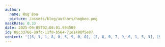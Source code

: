```yaml
---
author:
  name: Hog Boo
  picture: /assets/blog/authors/hogboo.png
maskRate: 0.33
date: 2025-09-05T02:00:01.994509
id: 08c33766-89fc-11f0-b564-71e1480f5e87
content: '[[6, 3, 1, 8, 0, 5, 9, 0, 0], [2, 8, 0, 7, 9, 6, 1, 5, 3], [9, 7, 5, 3, 1, 2, 4, 8, 6], [1, 0, 0, 9, 6, 0, 0, 3, 0], [3, 9, 6, 2, 0, 7, 0, 1, 4], [7, 5, 8, 4, 0, 0, 2, 0, 0], [0, 0, 9, 1, 7, 0, 0, 4, 2], [4, 1, 3, 0, 0, 9, 6, 0, 8], [5, 0, 0, 6, 8, 4, 0, 0, 1]]'
---
```

